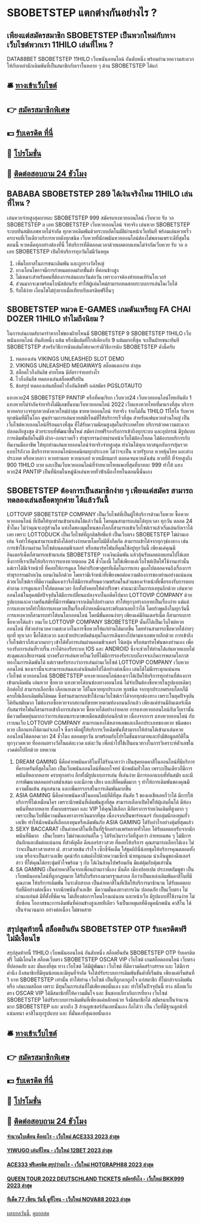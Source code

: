 # SBOBETSTEP แตกต่างกันอย่างไร ?
## เพียงแต่สมัครสมาชิก SBOBETSTEP เป็นพวกใหม่กับทางเว็บไซต์พวกเรา 11HILO เล่นที่ไหน ?
DATA88BET SBOBETSTEP 11HILO เว็บพนันออนไลน์ อันดับหนึ่ง พร้อมอำนวยความสะดวกให้กับเหล่านักเดิมพันที่เป็นสมาชิกกับเราในหลาย ๆ ด้าน SBOBETSTEP ได้แก่

## 🛎 [ทางเข้าเว็บไซต์](https://bit.ly/3SdLNi2)
## 👉 [สมัครสมาชิกพิเศษ](https://bit.ly/3SdLNi2)
## 💵 [รับเครดิต ที่นี่](https://bit.ly/3dyRKHj)
## 👑 [โปรโมชั่น](https://bit.ly/3dyRKHj)
## 📱 [ติดต่อสอบถาม 24 ชัวโมง](https://bit.ly/3dyRKHj)

## BABABA SBOBETSTEP 289 ได้เงินจริงไหม 11HILO เล่นที่ไหน ?
เล่นหวยจ่ายสูงสุดบาทละ SBOBETSTEP 999 สมัครแทงหวยออนไลน์ เว็บหวย รับ วอ SBOBETSTEP ล เลท SBOBETSTEP เว็บหวยออนไลน์ จ่ายจริง เล่นหวย SBOBETSTEP ระบบทันสมัยเลขหวยไม่จำกัด ทุกหวยเดิมพันด้วยระบบอัตโนมัติผ่านหน้าเว็บทันที พร้อมเล่นหวยเร็ว ครบจบที่เว็บเดียวบริการหวยดังทุกชนิด เว็บหวยที่นักพนันหวยออนไลน์ต้องไม่พลาดเพราะดีที่สุดในตอนนี้ หวยเด็ดทุกอย่างต้องที่นี่ ให้บริการที่ดีตลอดเวลาด้วยผลตอบแทนไม่จำกัดเว็บหวย รับ วอ ล เลท SBOBETSTEP เปิดให้บริการทุกวันไม่มีวันหยุด
1. เพิ่มโอกาสในการชนะเดิมพัน และถูกรางวัลใหญ่
2. บางเงื่อนไขอาจมีการกำหนดยอดฝากขั้นต่ำ ที่ค่อนข้างสูง
3. ไม่เหมาะสำหรับคนที่ต้องการเล่นแบบวันต่อวัน เพราะอาจต้องทำยอดเทิร์นโอเวอร์
4. ส่วนมากจะมาพร้อมโบนัสต้อนรับ ทำให้ผู้เล่นใหม่สามารถทดสอบระบบการเล่นในเว็บได้
5. รับได้ง่าย เงื่อนไขไม่ยุ่งยากเมื่อเทียบกับเครดิตฟรีอื่นๆ

## SBOBETSTEP หมวด E-GAMES เกมดันเหรียญ FA CHAI DOZER 11HILO ทำไมถึงนิยม ?
ในการเล่นเกมส์บาคาร่าหากไพ่ของฝ่ายไหนมี SBOBETSTEP 9 SBOBETSTEP 11HILO เว็บพนันออนไลน์ อันดับหนึ่ง แต้ม หรือมีแต้มที่ใกล้เคียงกับ 9 แต้มมากที่สุด จะเป็นฝ่ายชนะทันที SBOBETSTEP สำหรับวิธีการนับแต้มไพ่บาคาร่ามีวิธีการนับ SBOBETSTEP ดังนี้ครับ
1. ทดลองเล่น VIKINGS UNLEASHED SLOT DEMO
2. VIKINGS UNLEASHED MEGAWAYS สล็อตแตกง่าย ล่าสุด
3. สล็อตไวกิ้งอันลิช ค่ายไหน มีอัตราจ่ายอย่างไร
4. ไวกิ้งอันลีช ทดลองเล่นสล็อตฟรีสปิน
5. ข้อสรุป ทดลองเล่นสล็อตไวกิ้งอันลิชฟรี แค่สมัคร PGSLOTAUTO

แทงหวย24 SBOBETSTEP PANTIP หรือที่คนเรียก เว็บหวย24 เว็บหวยออนไลน์ไทยอันดับ 1 แทงหวยไม่จำกัดจ่ายจริงไม่มีเลขอั้นบนเว็บหวยออนไลน์ 2022 เว็บแทงหวยไทยที่มาแรงที่สุด บริการหวยครบวงจรทุกหวยดังหวยใหม่ล่าสุด ขายหวยออนไลน์ จ่ายจริง จ่ายไม่อั้น 11HILO 11ไฮโล รับหวยทุกชนิดที่มีในโลก ศูนย์รวมการเล่นหวยสมัยใหม่ที่ให้บริการเร็วที่สุด สำหรับแฟนหวยส่วนใหญ่ เป็นเว็บไซต์หวยออนไลน์ที่ร้อนแรงที่สุด ที่ได้รับความนิยมสูงสุดในประเทศไทย บริการด้วยความสะดวกปลอดภัยสูงสุด ด้วยระบบที่พัฒนาขึ้นใหม่ สมัครง่ายฟรีรองรับการเข้าถึงทุกระบบ และอุปกรณ์ มีรูปแบบการเดิมพันอัตโนมัติ ฝาก-ถอนรวดเร็ว ทำธุรกรรมง่ายผ่านหน้าเว็บไม่ต้องโหลด ไม่ต้องรอบริการกับทีมงานมืออาชีพ ให้ทุกท่านเล่นหวยออนไลน์จ่ายจริงจ่ายสูงสุด ทำเงินได้ทุกเวลาสนุกกับการลุ้นรวยแบบไร้กังวล มีบริการหวยออนไลน์ยอดนิยมทุกประเภท ไม่ว่าจะเป็น หวยรัฐบาล หวยหุ้นไทย และต่างประเทศ หรือหวยลาว หวยฮานอย หวยมาเลย์ หวยเมียนมาร์ ตลอดจนหวยดังเช่น หวยยี่กี ที่จ่ายสูงถึง 900 11HILO บาท และเป็นเว็บหวยออนไลน์ที่จ่ายหวยไทยแพงที่สุดที่บาทละ 999 ทำให้ แทงหวย24 PANTIP เป็นที่นิยมในหมู่นักเล่นหวยทั่วฟ้าเมืองไทยในตอนนี้นั่นเอง

## SBOBETSTEP ต้องการเป็นสมาชิกง่าย ๆ เพียงแค่สมัคร สามารถทดลองเล่นสล็อตทุกค่าย ได้แล้ววันนี้
LOTTOVIP SBOBETSTEP COMPANY เป็นเว็บไซต์ที่เป็นผู้ให้บริการด้านเว็บหวย ซื้อหวย หวยออนไลน์ ที่เปิดให้ทุกท่านเข้ามาเล่นได้แล้ววันนี้ โดยคุณสามารถเล่นได้ทุกเวลา ทุกวัน ตลอด 24 ชั่วโมง ไม่ว่าคุณจะอยู่ส่วนใด แห่งใดของมุมไหนของโลกก็สามารถเข้าเว็บไซต์เราแล้วเริ่มเล่นกับเราได้เลย เพราะ LOTTODUCK เป็นเว็บไซต์ที่ถูกลิขสิทธิ์แท้ เป็นเว็บตรง SBOBETSTEP ไม่ผ่านเอเย่น จึงทำให้คุณสามารถเข้าถึงได้อย่างง่ายดายโดยไม่มีสิ่งกีดกัด สามารถเข้าได้จากทุกๆช่องทาง เช่นการเข้าใช้งานผ่านเว็บไซต์บนคอมพิวเตอร์ หรือสมาร์ทโฟนที่คุณใช้อยู่ทุกวันนี้ เพียงแค่คุณมีอินเตอร์เน็ตก็สามารถเข้ามาเล่น SBOBETSTEP วางเงินเดิมพัน แล้วลุ้นรับผลตอบแทนไปได้เลย ซึ่งการที่เราเปิดให้บริการการแทงหวยตลอด 24 ชั่วโมงนี้ ไม่ใช่เพียงแค่เว็บไซต์เปิดให้ใช้งานเท่านั้น แต่เราได้มีเจ้าหน้าที่ ที่คอยให้การดูแล ให้คำปรึกษาสูตรทีเด็ดในการแทง ดูแลไปตลอดจนถึงเรื่องการทำธุรกรรมฝากเงิน ถอนเงินอีกด้วย โดยเรามีเจ้าหน้าที่เพียงพอต่อความต้องการของท่านอย่างแน่นอน ด้วยเว็บไซต์เราที่มีความมั่นคงเราจึงได้มีการเตรียมความพร้อมในส่วนของเจ้าหน้าที่เพื่อรองรับการตอบคำถาม การดูแลเอาใจใส่ตลอดเวลา อีกทั้งยังคอยให้คำปรึกษา คำแนะนำในการลงทุนอีกด้วย
เล่นหวยออนไลน์ในยุคสมัยปัจจุบันได้มีการเปลี่ยนแปลงจากในอดีตไปมาก LOTTOVIP COMPANY ด้วยรูปแบบและความทันสมัยที่มีการพัฒนาจากเดิมไปอย่างมาก ทำให้ทุกๆอย่างกลายเป็นเรื่องง่าย แม้แต่การแทงหวยก็ทำให้การแทงหวยเป็นเรื่องที่ง่ายเหมือนกระพริบตาเลยก็ว่าได้ โดยถ้าพูดถึงในทุกวันนี้ การแทงหวยก็สามารถทำได้บนโลกออนไลน์ โดยมีขั้นตอนง่ายๆ เพียงแค่มีอินเตอร์เน็ต ก็สามารถการซื้อหวยได้แล้ว บนเว็บ LOTTOVIP COMPANY SBOBETSTEP นั้นก็ได้เป็นเว็บไซต์หวยออนไลน์ ที่ช่วยอำนวยความสะดวกในการซื้อหวยให้แก่ท่านได้มากขึ้น โดยท่านสามารถซื้อหวยได้ง่ายๆ ทุกที่ ทุกเวลา ซื้อได้สะดวก และช่วยประหยัดต้นทุนในการเดินทางไปตามหาเลขหวยอีกด้วย การเข้าถึงเว็บไซต์เราก็สะดวกมากๆ เข้าได้ทั้งการเล่นผ่านคอมพิวเตอร์ โน้ตบุ้ค หรือสมาร์ทโฟนของท่านเอง เพื่อรองรับการเล่นที่ราบรื่น เราได้รองรับระบบ IOS และ ANDROID ซึ่งจะช่วยให้ท่านได้เล่นหวยแบบไม่สะดุดและเสียอารมณ์ บางครั้งการเล่นหวยในเว็บที่ไม่มีการรองรับระบบก็อาจจะเกิดการพลาดโอกาสทองในการเดิมพันได้ แต่เราขอรับรองว่าการเล่นผ่านเว็บไซต์ LOTTOVIP COMPANY เว็บหวยออนไลน์ ของเรานั้นจะสามารถเล่นและดำเนินต่อไปได้อย่างต่อเนื่อง เล่นได้ไม่มีกระตุกแน่นอน เว็บไซต์ หวยออนไลน์ SBOBETSTEP แทงหวยออนไลน์ของเราได้เปิดให้บริการทุกท่านที่ต้องการเข้ามาเดิมพัน เล่นหวย ซื้อหวย แทงหวยได้บนช่องทางออนไลน์ ไม่จำเป็นต้องซื้อหวยในรูปแบบเดิมๆ อีกต่อไป สามารถเลือกซื้อ เลือกแทงหวย ได้ในหวยทุกประเภท ทุกชนิด จากทุกประเทศรอบโลกก็มีครบให้เลือกเดิมพันได้หมด ซึ่งท่านสามารถเข้าใช้งานเว็บไซต์เราได้จากทุกช่องทาง เพราะในยุคปัจจุบันได้ทันสมัยมาก ไม่ต้องรอซื้อหวยจากสถานที่ขายหวยตามท้องถนนอีกแล้ว เพียงแค่ท่านมีอินเตอร์เน็ตกับสมาร์ทโฟนก็สามารถเข้าถึงการเล่นหวย ซื้อหวยได้อย่างง่ายดาย การแทงหวยออนไลน์กับเว็บเรานั้นมีความยืดหยุ่นมากกว่าการเล่นบนกระดาษเหมือนสมัยก่อนอีกด้วย เนื่องจากการ แทงหวยออนไลน์ กับเราบนเว็บ LOTTOVIP COMPANY สามารถแทงได้หลายเลขและเลือกประเภทของหวย ชนิดของหวย เลือกแทงได้ตามอำเภอใจ ซึ่งเราคือผู้ให้บริการเว็บเดิมพันที่สามารถให้ท่านได้เข้ามาเล่นหวยออนไลน์ได้ตลอดเวลา 24 ชั่วโมง ตลอดทุกวัน มาพร้อมกับโปรโมชั่นมากมายและยังมีข้อมูลสถิติในทุกๆงวดหวย ที่ออกผลรางวัลในแต่ละงวด แต่ละวัน เพื่อนำไปใช้เป็นแนวทางในการวิเคราะห์ตัวเลขในงวดต่อไปอีกด้วย
บทความ
1. DREAM GAMING นี่คือค่ายพนันคาสิโนที่ได้รับฉายาว่า เป็นสุดยอดคาสิโนออนไลน์ที่มีบริการที่ครบครันที่สุดในโลก เป็นเว็บพนันออนไลน์ที่ตอบโจทย์ นักพนันทั่วโลก เพราะเป็นเดียวก็มีการพนันที่หลากหลาย ครบทุกอย่าง อีกทั้งมีรูปแบบการเล่น ที่เล่นง่าย มีการออกแบบที่ทันสมัย และมีการพัฒนาตลอดอย่างสม่ำเสมอ และมีภาพ เสียง และสีที่คมชัดมาก ๆ ทำให้การเดิมพันของคุณมีความตื่นเต้น สนุกสนาน และเพิ่มอรรถรสในการเดิมพันมากขึ้น
2. ASIA GAMING นี่คือค่ายพนันคาสิโนออนไลน์ที่ดีที่สุด อันดับ 1 ของเอเชียเลยก็ว่าได้ มีการให้บริการที่ไม่เหมือนใคร เพราะนักพนันที่เดิมพันสูงที่สุด สามารถเลือกเปิดไพ่ให้ผุ้เล่นอื่นได้ มีห้องพนันที่หลากหลาย ทั้งแบบธรรมดา และ VIP ให้คุณได้เลือก มีอัตราการจ่ายเงินเดิมที่สูงมาก ๆ เพราะเป็นเว็บที่มีความมั่นคงทางการเงินมากที่สุด เนื่องจากเป็นพาร์ทเนอร์ กับกลุ่มนักลงทุนทั่วเอเชีย ทำให้นักพนันที่เลือกลงทุนหรือเดิมพันกับ ASIA GAMING ได้รับกำไรอย่างคุ้มที่สุดแล้ว
3. SEXY BACCARAT เป็นค่ายคาสิโนที่เป็นที่รู้จักอย่างแพร่หลายทั่วโลก ได้รับผลตอบรับจากนักพนันที่ดีมาก   เป็นเว็บตรง ไม่ผ่านเอเย่นต์ใด ๆ ได้รับเงินรางวัลที่สูงกว่า ถ่ายทอดสด ๆ ไม่มีการบันทึกและตัดต่อแน่นอน ที่สำคัญคือ ดีลเลอร์สาวสวย ที่คอยให้บริการ คุณสามารถเลือกได้เอง ไม่ว่าจะเป็นสาวสวยสาย ฝ. สาวสวยเข้ม เร้าใจ เซ็กซี่จัดเต็ม ใส่ชุดบิกินี่น้อยชุดให้บริการคุณตลอดทั้งเกม หรือจะเป็นสาวเอเชีย ลุคน่ารัก แต่แฝงไปด้วยความเซ็กซี่ น่าทนุถนอม น่าเอ็นดูของดีลเลอร์สาว ที่ให้คุณได้กระชุ่มหัวใจพร้อม ๆ กับ ได้เงินล้านไปพร้อมกัน มีแต่คุ้มกับคุ้มเท่านั้น
4. SA GAMING เป็นค่ายคาสิโนจากเพื่อนบ้านเรานี่เอง นั่นคือ เมืองปอยเปต ประเทศกัมพูชา เป็นเว็บพนันออนไลน์ที่ถูกกฎหมาย ได้รับใบรับรองมาตรฐานสากล ถือว่าเป็นแหล่งเดิมพันคาสิโนที่มีคุณภาพ ให้บริการเดิมพัน ในระดับสากล เป็นค่ายคาสิโนที่เปิดให้บริการมาช้านาน ได้รับผลตอบรับที่ดีอย่างต่อเนื่อง จากนักพนันทั่วเอเชีย  มีความมั่นคงทางการเงิน ปลอดภัย เป็นเว็บตรง ไม่ผ่านเอเย่นต์ มีที่ตั้งที่ชัดเจน ไม่เสี่ยงต่อการโดนโกงแน่นอน และหน้าเว็บ มีรูปแบบที่ใช้งานง่าย ไม่ซับซ้อน โอกาสชนะการเดิมพันที่ค่อนข้างสูงเลยทีเดียว จึงเป็นเหตุผลที่ดึงดูดนักพนัน คาสิโน ได้เป็นจำนวนมาก อย่างต่อเนื่อง ไม่ขาดสาย

## สรุปสุดท้ายนี้ สล็อตยืนยัน SBOBETSTEP OTP รับเครดิตฟรี ไม่มีเงื่อนไข
สรุปสุดท้ายนี้ 11HILO เว็บพนันออนไลน์ อันดับหนึ่ง สล็อตยืนยัน SBOBETSTEP OTP รับเครดิตฟรี ไม่มีเงื่อนไข สล็อตเว็บตรง SBOBETSTEP OSCAR VIP เว็บไซต์ เกมสล็อตออนไลน์ เว็บตรง ที่ปลอดภัย และ มั่นคงที่สุด ทาง เว็บไซต์ ได้มีผู้พัฒนา เว็บไซต์ ที่มีความคิดสร้างสรรค และ ได้มีการคำนึง ถึงสมาชิกที่มีทุนน้อยและมีทุนที่จำกัด จึงได้ปรับระบบการเดิมพันขั้นต่ำที่เริ่มต้น เพียงแค่เริ่มต้นที่ 1 บาท SBOBETSTEP เท่านั้น ทำให้ท่าน เว็บไซต์ เป็นที่ถูกอกถูกใจ แก่สมาชิก ที่ไม่กล้าจะเดิมพัน หรือ เล่นเกมสล็อต เพราะ มีทุนในการเล่นที่ไม่เพียงพอนั้นเอง และ ทำให้ในปัจจุบันนี้ ทาง สล็อตเว็บตรง OSCAR VIP ได้มีสมาชิกที่ให้ความมั่นใจ และ ชื่นชอบเกี่ยวกับการที่ทาง เว็บไซต์ SBOBETSTEP ได้ปรับระบบการเดิมพันที่เพียงแค่หลักหน่วย จึงมีสมาชิกได้ สมัครมาเป็นจำนวนมาก SBOBETSTEP และ มากถึง 3 ล้านยูสเซอร์กันเลยนั้นเอง ถือได้ว่า เป็น เว็บที่มีฐานลูกค้าที่แน่นหนา คาสิโนทุกรูปแบบ และ ที่มั่นคงที่สุดเลยนั้นเอง

## 🛎 [ทางเข้าเว็บไซต์](https://bit.ly/3SdLNi2)
## 👉 [สมัครสมาชิกพิเศษ](https://bit.ly/3SdLNi2)
## 💵 [รับเครดิต ที่นี่](https://bit.ly/3dyRKHj)
## 👑 [โปรโมชั่น](https://bit.ly/3dyRKHj)
## 📱 [ติดต่อสอบถาม 24 ชัวโมง](https://bit.ly/3dyRKHj)

#### [จำนวนใบเตือน คืออะไร - เว็บใหม่ ACE333 2023 ล่าสุด](https://atom.io/themes/จำนวนใบเตือน%20คืออะไร%20-%20เว็บใหม่%20ace333%202023%20ล่าสุด)
#### [YIWUGO เล่นที่ไหน - เว็บใหม่ 12BET 2023 ล่าสุด](https://atom.io/themes/yiwugo%20เล่นที่ไหน%20-%20เว็บใหม่%2012bet%202023%20ล่าสุด)
#### [ACE333 ฟรีเครดิต สรุปว่าอะไร - เว็บใหม่ HOTGRAPH88 2023 ล่าสุด](https://atom.io/themes/ace333%20ฟรีเครดิต%20สรุปว่าอะไร%20-%20เว็บใหม่%20hotgraph88%202023%20ล่าสุด)
#### [QUEEN TOUR 2022 DEUTSCHLAND TICKETS สมัครยังไง - เว็บใหม่ BKK999 2023 ล่าสุด](https://atom.io/themes/queen%20tour%202022%20deutschland%20tickets%20สมัครยังไง%20-%20เว็บใหม่%20bkk999%202023%20ล่าสุด)
#### [ทีเด็ด 77 เซียน วันนี้ ดูที่ไหน - เว็บใหม่ NOVA88 2023 ล่าสุด](https://atom.io/themes/ทีเด็ด%2077%20เซียน%20วันนี้%20ดูที่ไหน%20-%20เว็บใหม่%20nova88%202023%20ล่าสุด)

[ผลบอลวันนี้](https://siamsport.tv "ผลบอลวันนี้"), [ดูบอลสด](https://siamsport.tv/ดูบอลสด "ดูบอลสด")
